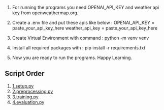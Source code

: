 1. For running the programs you need OPENAI_API_KEY and weather api key from  openweathermap.org.

2. Create a .env file and put these apis like below : 
    OPENAI_API_KEY = paste_your_api_key_here
    weather_api_key = paste_your_api_key_here

3. Create Virtual Environment with command : python -m venv venv

4. Install all required packages with : pip install -r requirements.txt

5. Now you are ready to run the programs. Happy Learning.

## Script Order

1. [1.setup.py](./1.setup.py)
2. [2.preprocessing.py](./2.preprocessing.py)
3. [3.training.py](./3.training.py)
4. [4.evaluation.py](./4.evaluation.py)